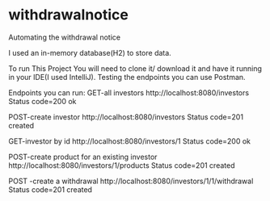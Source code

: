 # withdrawalnotice
Automating the withdrawal notice 

I used an in-memory database(H2) to store data.

To run This Project You will need to clone it/ download it and have it running in your IDE(I used IntelliJ).
Testing the endpoints you can use Postman.

Endpoints you can run:
GET-all investors 
http://localhost:8080/investors
Status code=200 ok

POST-create investor
http://localhost:8080/investors
Status code=201 created

GET-investor by id
http://localhost:8080/investors/1
Status code=200 ok

POST-create product for an existing investor
http://localhost:8080/investors/1/products
Status code=201 created

POST -create a withdrawal
http://localhost:8080/investors/1/1/withdrawal
Status code=201 created
